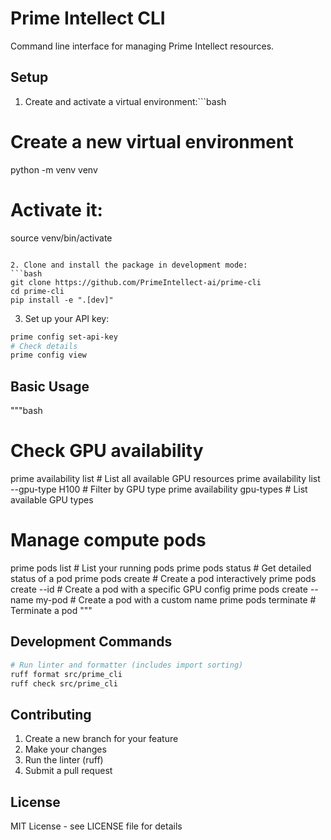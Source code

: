 # Prime Intellect CLI

Command line interface for managing Prime Intellect resources.

## Setup

1. Create and activate a virtual environment:```bash
# Create a new virtual environment
python -m venv venv

# Activate it:
source venv/bin/activate
```

2. Clone and install the package in development mode:
```bash
git clone https://github.com/PrimeIntellect-ai/prime-cli
cd prime-cli
pip install -e ".[dev]" 
```

3. Set up your API key:
```bash
prime config set-api-key
# Check details
prime config view
```

## Basic Usage

"""bash
# Check GPU availability
prime availability list                    # List all available GPU resources
prime availability list --gpu-type H100    # Filter by GPU type
prime availability gpu-types              # List available GPU types

# Manage compute pods
prime pods list                           # List your running pods
prime pods status <pod-id>                # Get detailed status of a pod
prime pods create                         # Create a pod interactively
prime pods create --id <ID>               # Create a pod with a specific GPU config
prime pods create --name my-pod           # Create a pod with a custom name
prime pods terminate <pod-id>             # Terminate a pod
"""

## Development Commands

```bash
# Run linter and formatter (includes import sorting)
ruff format src/prime_cli
ruff check src/prime_cli
```

## Contributing

1. Create a new branch for your feature
2. Make your changes
3. Run the linter (ruff)
4. Submit a pull request

## License

MIT License - see LICENSE file for details
